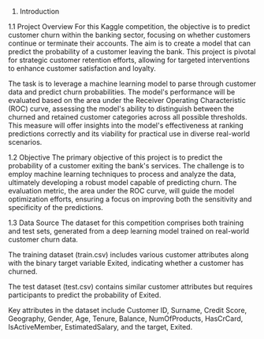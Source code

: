 1. Introduction

1.1 Project Overview
For this Kaggle competition, the objective is to predict customer churn within the banking sector, focusing on whether customers continue or terminate their accounts. The aim is to create a model that can predict the probability of a customer leaving the bank. This project is pivotal for strategic customer retention efforts, allowing for targeted interventions to enhance customer satisfaction and loyalty.

The task is to leverage a machine learning model to parse through customer data and predict churn probabilities. The model's performance will be evaluated based on the area under the Receiver Operating Characteristic (ROC) curve, assessing the model's ability to distinguish between the churned and retained customer categories across all possible thresholds. This measure will offer insights into the model's effectiveness at ranking predictions correctly and its viability for practical use in diverse real-world scenarios.


1.2 Objective
The primary objective of this project is to predict the probability of a customer exiting the bank's services. The challenge is to employ machine learning techniques to process and analyze the data, ultimately developing a robust model capable of predicting churn. The evaluation metric, the area under the ROC curve, will guide the model optimization efforts, ensuring a focus on improving both the sensitivity and specificity of the predictions.


1.3 Data Source
The dataset for this competition comprises both training and test sets, generated from a deep learning model trained on real-world customer churn data.

The training dataset (train.csv) includes various customer attributes along with the binary target variable Exited, indicating whether a customer has churned.

The test dataset (test.csv) contains similar customer attributes but requires participants to predict the probability of Exited.

Key attributes in the dataset include Customer ID, Surname, Credit Score, Geography, Gender, Age, Tenure, Balance, NumOfProducts, HasCrCard, IsActiveMember, EstimatedSalary, and the target, Exited.
